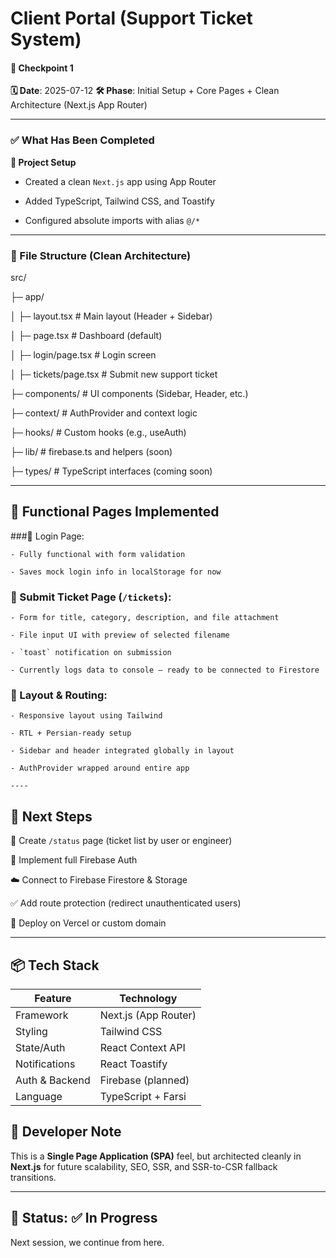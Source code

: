 # Client Portal (Support Ticket System)

#### 📌 Checkpoint 1
**🗓️ Date**: 2025-07-12
**🛠️ Phase**: Initial Setup + Core Pages + Clean Architecture (Next.js App Router)


----
### ✅ What Has Been Completed
**🔧 Project Setup**
  
  - Created a clean `Next.js` app using App Router

  - Added TypeScript, Tailwind CSS, and Toastify

  - Configured absolute imports with alias `@/*`

----
### 📁 File Structure (Clean Architecture)

src/

├─ app/

│  ├─ layout.tsx          # Main layout (Header + Sidebar)

│  ├─ page.tsx            # Dashboard (default)

│  ├─ login/page.tsx      # Login screen

│  ├─ tickets/page.tsx    # Submit new support ticket

├─ components/            # UI components (Sidebar, Header, etc.)

├─ context/               # AuthProvider and context logic

├─ hooks/                 # Custom hooks (e.g., useAuth)

├─ lib/                   # firebase.ts and helpers (soon)

├─ types/                 # TypeScript interfaces (coming soon)

----

## 🧱 Functional Pages Implemented
  ###🔐 Login Page:

    - Fully functional with form validation

    - Saves mock login info in localStorage for now

  ### 📨 Submit Ticket Page (`/tickets`):

    - Form for title, category, description, and file attachment

    - File input UI with preview of selected filename

    - `toast` notification on submission

    - Currently logs data to console — ready to be connected to Firestore

  ### 🧭 Layout & Routing:

    - Responsive layout using Tailwind

    - RTL + Persian-ready setup

    - Sidebar and header integrated globally in layout

    - AuthProvider wrapped around entire app

    ----

## 🔮 Next Steps

  🔄 Create `/status` page (ticket list by user or engineer)

  🔐 Implement full Firebase Auth

  ☁️ Connect to Firebase Firestore & Storage

  ✅ Add route protection (redirect unauthenticated users)

🚀 Deploy on Vercel or custom domain

-----

## 📦 Tech Stack

| Feature                        |	Technology              |
|--------------------------------|--------------------------|
| Framework                      |	Next.js (App Router)    |
| Styling                        |	Tailwind CSS            |
| State/Auth	                   | React Context API        |
| Notifications	                 | React Toastify           |
| Auth & Backend                 |	Firebase (planned)      |
| Language	                     | TypeScript + Farsi       |


## 🧠 Developer Note
This is a **Single Page Application (SPA)** feel, but architected cleanly in **Next.js** for future scalability, SEO, SSR, and SSR-to-CSR fallback transitions.

----

## 🔗 Status: ✅ In Progress
Next session, we continue from here.
